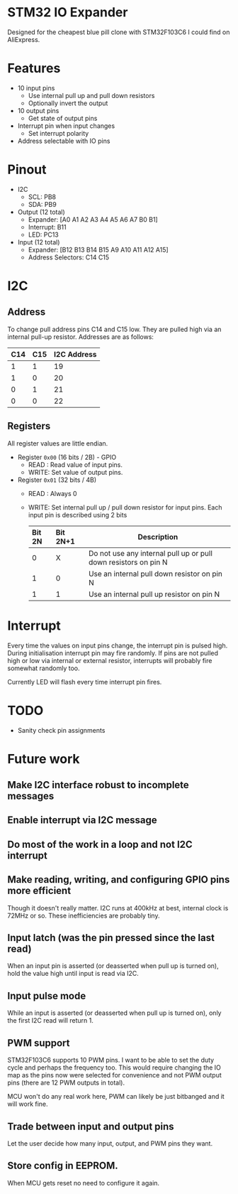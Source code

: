 STM32 IO Expander
=================

Designed for the cheapest blue pill clone with STM32F103C6 I could find on AliExpress.


# Features

- 10 input pins
  - Use internal pull up and pull down resistors
  - Optionally invert the output
- 10 output pins
  - Get state of output pins
- Interrupt pin when input changes
  - Set interrupt polarity
- Address selectable with IO pins

# Pinout

- I2C
  - SCL: PB8
  - SDA: PB9
- Output (12 total)
  - Expander: [A0 A1 A2 A3 A4 A5 A6 A7 B0 B1]
  - Interrupt: B11
  - LED: PC13
- Input (12 total)
  - Expander: [B12 B13 B14 B15 A9 A10 A11 A12 A15]
  - Address Selectors: C14 C15

# I2C

## Address

To change pull address pins C14 and C15 low. They are pulled high via an internal
pull-up resistor. Addresses are as follows:

  | C14 | C15 | I2C Address |
  | --- | --- | ----------- |
  |  1  |  1  |      19     |
  |  1  |  0  |      20     |
  |  0  |  1  |      21     |
  |  0  |  0  |      22     |

## Registers

All register values are little endian.

- Register `0x00` (16 bits / 2B) - GPIO
  - READ : Read value of input pins.
  - WRITE: Set value of output pins.
- Register `0x01` (32 bits / 4B)
  - READ : Always 0
  - WRITE: Set internal pull up / pull down resistor for input pins. Each input pin
           is described using 2 bits

    | Bit 2N | Bit 2N+1 | Description                                                     |
    | :----- | :------- | --------------------------------------------------------------- |
    | 0      | X        | Do not use any internal pull up or pull down resistors on pin N |
    | 1      | 0        | Use an internal pull down resistor on pin N                     |
    | 1      | 1        | Use an internal pull up resistor on pin N                       |

# Interrupt

Every time the values on input pins change, the interrupt pin is pulsed high.
During initialisation interrupt pin may fire randomly. If pins are not pulled
high or low via internal or external resistor, interrupts will probably fire
somewhat randomly too.

Currently LED will flash every time interrupt pin fires.

# TODO

- Sanity check pin assignments

# Future work

## Make I2C interface robust to incomplete messages

## Enable interrupt via I2C message

## Do most of the work in a loop and not I2C interrupt

## Make reading, writing, and configuring GPIO pins more efficient
Though it doesn't really matter. I2C runs at 400kHz at best, internal clock
is 72MHz or so. These inefficiencies are probably tiny.

## Input latch (was the pin pressed since the last read)
When an input pin is asserted (or deasserted when pull up is turned on), hold
the value high until input is read via I2C.

## Input pulse mode
While an input is asserted (or deasserted when pull up is turned on), only the
first I2C read will return 1.

## PWM support
STM32F103C6 supports 10 PWM pins. I want to be able to set the duty cycle
and perhaps the frequency too. This would require changing the IO map
as the pins now were selected for convenience and not PWM output pins (there are
12 PWM outputs in total).

MCU won't do any real work here, PWM can likely be just bitbanged and it will
work fine.

## Trade between input and output pins
Let the user decide how many input, output, and PWM pins they want.

## Store config in EEPROM.
When MCU gets reset no need to configure it again.
